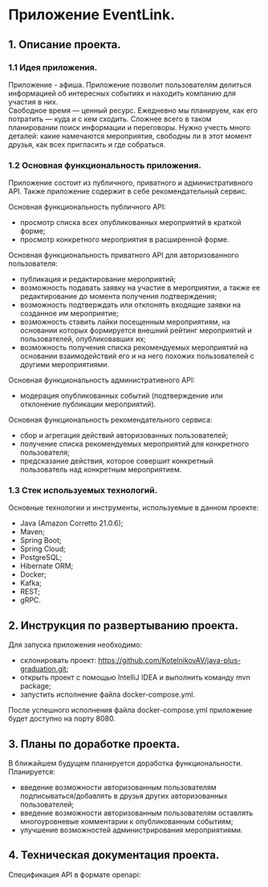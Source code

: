 # Приложение EventLink.
## 1. Описание проекта.
### 1.1 Идея приложения.
Приложение - афиша. Приложение позволит пользователям делиться информацией об интересных событиях и находить компанию 
для участия в них.  
Свободное время — ценный ресурс. Ежедневно мы планируем, как его потратить — куда и с кем сходить. 
Сложнее всего в таком планировании поиск информации и переговоры. Нужно учесть много деталей: какие намечаются 
мероприятия, свободны ли в этот момент друзья, как всех пригласить и где собраться.  
### 1.2 Основная функциональность приложения.
Приложение состоит из публичного, приватного и административного API. Также приложение содержит в себе рекомендательный сервис.  

Основная функциональность публичного API:  
- просмотр списка всех опубликованных мероприятий в краткой форме;
- просмотр конкретного мероприятия в расширенной форме.

Основная функциональность приватного API для авторизованного пользователя:
- публикация и редактирование мероприятий;
- возможность подавать заявку на участие в мероприятии, а также ее редактирование до момента получения подтверждения;
- возможность подтверждать или отклонять входящие заявки на созданное им мероприятие;
- возможность ставить лайки посещенным мероприятиям, на основании которых формируется внешний рейтинг мероприятий 
и пользователей, опубликовавших их;
- возможность получения списка рекомендуемых мероприятий на основании взаимодействий его и на него похожих пользователей 
с другими мероприятиями.

Основная функциональность административного API:
- модерация опубликованных событий (подтверждение или отклонение публикации мероприятий).

Основная функциональность рекомендательного сервиса:
- сбор и агрегация действий авторизованных пользователей;
- получение списка рекомендуемых мероприятий для конкретного пользователя;
- предсказание действия, которое совершит конкретный пользователь над конкретным мероприятием.

### 1.3 Стек используемых технологий.
Основные технологии и инструменты, используемые в данном проекте:
- Java (Amazon Corretto 21.0.6);
- Maven;
- Spring Boot;
- Spring Cloud;
- PostgreSQL;
- Hibernate ORM;
- Docker;
- Kafka;
- REST;
- gRPC.

## 2. Инструкция по развертыванию проекта.
Для запуска приложения необходимо:
- склонировать проект: https://github.com/KotelnikovAV/java-plus-graduation.git;
- открыть проект с помощью IntelliJ IDEA и выполнить команду mvn package;
- запустить исполнение файла docker-compose.yml.  

После успешного исполнения файла docker-compose.yml приложение будет доступно на порту 8080.

## 3. Планы по доработке проекта.
В ближайшем будущем планируется доработка функциональности. Планируется:
- введение возможности авторизованным пользователям подписываться/добавлять в друзья других авторизованных пользователей;
- введение возможности авторизованным пользователям оставлять многоуровневые комментарии к опубликованным событиям;
- улучшение возможностей администрирования мероприятиями.

## 4. Техническая документация проекта.
Спецификация API в формате openapi: 